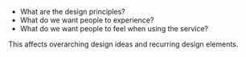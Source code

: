 * What are the design principles? 
* What do we want people to experience?
* What do we want people to feel when using the service?

This affects overarching design ideas and recurring design elements.